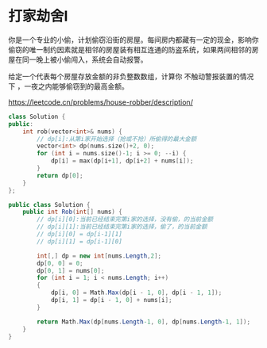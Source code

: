 # 打家劫舍I

你是一个专业的小偷，计划偷窃沿街的房屋。每间房内都藏有一定的现金，影响你偷窃的唯一制约因素就是相邻的房屋装有相互连通的防盗系统，如果两间相邻的房屋在同一晚上被小偷闯入，系统会自动报警。

给定一个代表每个房屋存放金额的非负整数数组，计算你 不触动警报装置的情况下 ，一夜之内能够偷窃到的最高金额。

https://leetcode.cn/problems/house-robber/description/

```c++
class Solution {
public:
    int rob(vector<int>& nums) {
        // dp[i]:从第i家开始选择（抢或不抢）所偷得的最大金额
        vector<int> dp(nums.size()+2, 0);
        for (int i = nums.size()-1; i >= 0; --i) {
            dp[i] = max(dp[i+1], dp[i+2] + nums[i]);
        }
        return dp[0];
    }
};
```

```c#
public class Solution {
    public int Rob(int[] nums) {
        // dp[i][0]:当前已经结束完第i家的选择，没有偷，的当前金额
        // dp[i][1]:当前已经结束完第i家的选择，偷了，的当前金额
        // dp[i][0] = dp[i-1][1]
        // dp[i][1] = dp[i-1][0]

        int[,] dp = new int[nums.Length,2];
        dp[0, 0] = 0;
        dp[0, 1] = nums[0];
        for (int i = 1; i < nums.Length; i++)
        {
            dp[i, 0] = Math.Max(dp[i - 1, 0], dp[i - 1, 1]);
            dp[i, 1] = dp[i - 1, 0] + nums[i];
        }

        return Math.Max(dp[nums.Length-1, 0], dp[nums.Length-1, 1]);
    }
}
```
